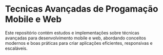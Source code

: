 # Tecnicas Avançadas de Progamação Mobile e Web
Este repositório contém estudos e implementações sobre técnicas avançadas para desenvolvimento mobile e web, abordando conceitos modernos e boas práticas para criar aplicações eficientes, responsivas e escaláveis.
